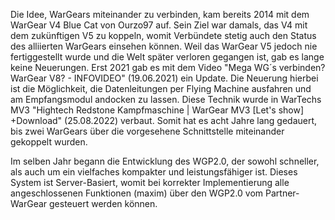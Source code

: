 Die Idee, WarGears miteinander zu verbinden, kam bereits 2014 mit dem WarGear V4 Blue Cat von Ourzo97 auf. Sein Ziel war damals, das V4 mit dem zukünftigen V5 zu koppeln, womit Verbündete stetig auch den Status des alliierten WarGears einsehen können. Weil das WarGear V5 jedoch nie fertiggestellt wurde und die Welt später verloren gegangen ist, gab es lange keine Neuerungen. Erst 2021 gab es mit dem Video "Mega WG´s verbinden? WarGear V8? - INFOVIDEO" (19.06.2021) ein Update. Die Neuerung hierbei ist die Möglichkeit, die Datenleitungen per Flying Machine ausfahren und am Empfangsmodul andocken zu lassen. Diese Technik wurde in WarTechs MV3 "Hightech Redstone Kampfmaschine | WarGear MV3 [Let's show] +Download" (25.08.2022) verbaut. Somit hat es acht Jahre lang gedauert, bis zwei WarGears über die vorgesehene Schnittstelle miteinander gekoppelt wurden.

Im selben Jahr begann die Entwicklung des WGP2.0, der sowohl schneller, als auch um ein vielfaches kompakter und leistungsfähiger ist. Dieses System ist Server-Basiert, womit bei korrekter Implementierung alle angeschlossenen Funktionen (maxim) über den WGP2.0 vom Partner-WarGear gesteuert werden können.
